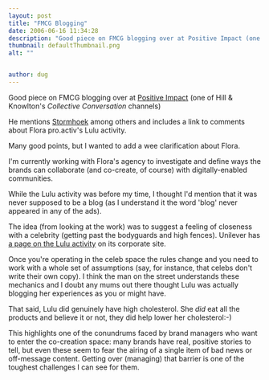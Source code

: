 ```yaml
---
layout: post
title: "FMCG Blogging"
date: 2006-06-16 11:34:28
description: "Good piece on FMCG blogging over at Positive Impact (one of Hill &amp; Knowlton&#8217;s Collective Conversation channels) He mentions Stormhoek among others and includes a link to comments about Flora pro.activ&#8217;s Lulu activity. Many good points, but I wanted to&#8230;"
thumbnail: defaultThumbnail.png
alt: ""


author: dug
---
```


<p>Good piece on <span class="caps">FMCG </span>blogging over at <a title="Positive Impact : A Nation of Blogkeepers" href="http://blogs.hillandknowlton.com/blogs/niallcook/archive/2006/06/15/3511.aspx">Positive Impact</a> (one of Hill &amp; Knowlton's <em>Collective Conversation</em> channels)</p>

<p>He mentions <a href="http://www.stormhoek.com">Stormhoek</a> among others and includes a link to comments about Flora pro.activ's Lulu activity.</p>

<p>Many good points, but I wanted to add a wee clarification about Flora.</p>

<p>I'm currently working with Flora's agency to investigate and define ways the brands can collaborate (and co-create, of course) with digitally-enabled communities.</p>

<p>While the Lulu activity was before my time, I thought I'd mention that it was never supposed to be a blog (as I understand it the word 'blog' never appeared in any of the ads). </p>

<p>The idea (from looking at the work) was to suggest a feeling of closeness with a celebrity (getting past the bodyguards and high fences). Unilever has <a href="http://www.unilever.co.uk/ourcompany/careers/careerprofiles/marketing/careersinmarketing/marketingcasestudies/floraproactiv.asp">a page on the Lulu activity</a> on its corporate site.</p>

<p>Once you're operating in the celeb space the rules change and you need to work with a whole set of assumptions (say, for instance, that celebs don't write their own copy). I think the man on the street understands these mechanics and I doubt any mums out there thought Lulu was actually blogging her experiences as you or might have.</p>

<p>That said, Lulu did genuinely have high cholesterol. She <i>did</i> eat all the products and believe it or not, they did help lower her cholesterol:-)</p>

<p>This highlights one of the conundrums faced by brand managers who want to enter the co-creation space: many brands have real, positive stories to tell, but even these seem to fear the airing of a single item of bad news or off-message content. Getting over (managing) that barrier is one of the toughest challenges I can see for them.</p>
